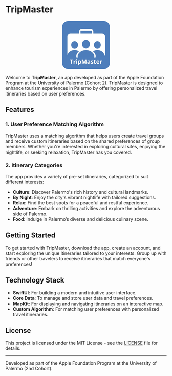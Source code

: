 # TripMaster

<p align="center">
  <img src="logo_tm.png" alt="TripMaster Logo" width="150"/>
</p>

Welcome to **TripMaster**, an app developed as part of the Apple Foundation Program at the University of Palermo (Cohort 2). TripMaster is designed to enhance tourism experiences in Palermo by offering personalized travel itineraries based on user preferences.

## Features

### 1. **User Preference Matching Algorithm**
TripMaster uses a matching algorithm that helps users create travel groups and receive custom itineraries based on the shared preferences of group members. Whether you're interested in exploring cultural sites, enjoying the nightlife, or seeking relaxation, TripMaster has you covered.

### 2. **Itinerary Categories**
The app provides a variety of pre-set itineraries, categorized to suit different interests:

- **Culture**: Discover Palermo's rich history and cultural landmarks.
- **By Night**: Enjoy the city's vibrant nightlife with tailored suggestions.
- **Relax**: Find the best spots for a peaceful and restful experience.
- **Adventure**: Embark on thrilling activities and explore the adventurous side of Palermo.
- **Food**: Indulge in Palermo’s diverse and delicious culinary scene.

## Getting Started

To get started with TripMaster, download the app, create an account, and start exploring the unique itineraries tailored to your interests. Group up with friends or other travelers to receive itineraries that match everyone's preferences!

## Technology Stack

- **SwiftUI**: For building a modern and intuitive user interface.
- **Core Data**: To manage and store user data and travel preferences.
- **MapKit**: For displaying and navigating itineraries on an interactive map.
- **Custom Algorithm**: For matching user preferences with personalized travel itineraries.

## License

This project is licensed under the MIT License - see the [LICENSE](LICENSE) file for details.

---

Developed as part of the Apple Foundation Program at the University of Palermo (2nd Cohort).
